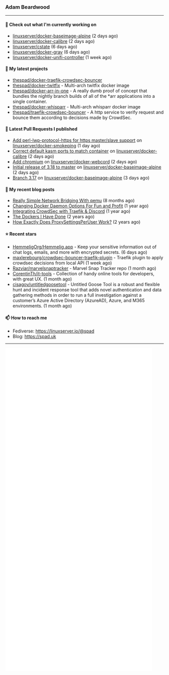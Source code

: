 ### Adam Beardwood
---
#### 👷 Check out what I'm currently working on

- [linuxserver/docker-baseimage-alpine](https://github.com/linuxserver/docker-baseimage-alpine) (2 days ago)
- [linuxserver/docker-calibre](https://github.com/linuxserver/docker-calibre) (2 days ago)
- [linuxserver/cstate](https://github.com/linuxserver/cstate) (6 days ago)
- [linuxserver/docker-grav](https://github.com/linuxserver/docker-grav) (6 days ago)
- [linuxserver/docker-unifi-controller](https://github.com/linuxserver/docker-unifi-controller) (1 week ago)

#### 🌱 My latest projects

- [thespad/docker-traefik-crowdsec-bouncer](https://github.com/thespad/docker-traefik-crowdsec-bouncer)
- [thespad/docker-twitfix](https://github.com/thespad/docker-twitfix) - Multi-arch twitfix docker image
- [thespad/docker-arr-in-one](https://github.com/thespad/docker-arr-in-one) - A really dumb proof of concept that bundles the nightly branch builds of all of the *arr applications into a single container.
- [thespad/docker-whisparr](https://github.com/thespad/docker-whisparr) - Multi-arch whisparr docker image
- [thespad/traefik-crowdsec-bouncer](https://github.com/thespad/traefik-crowdsec-bouncer) - A http service to verify request and bounce them according to decisions made by CrowdSec.

#### 🔨 Latest Pull Requests I published

- [Add perl-lwp-protocol-https for https master/slave support](https://github.com/linuxserver/docker-smokeping/pull/148) on [linuxserver/docker-smokeping](https://github.com/linuxserver/docker-smokeping) (1 day ago)
- [Correct default kasm ports to match container](https://github.com/linuxserver/docker-calibre/pull/133) on [linuxserver/docker-calibre](https://github.com/linuxserver/docker-calibre) (2 days ago)
- [Add chromium](https://github.com/linuxserver/docker-webcord/pull/3) on [linuxserver/docker-webcord](https://github.com/linuxserver/docker-webcord) (2 days ago)
- [Initial release of 3.18 to master](https://github.com/linuxserver/docker-baseimage-alpine/pull/183) on [linuxserver/docker-baseimage-alpine](https://github.com/linuxserver/docker-baseimage-alpine) (2 days ago)
- [Branch 3.17](https://github.com/linuxserver/docker-baseimage-alpine/pull/182) on [linuxserver/docker-baseimage-alpine](https://github.com/linuxserver/docker-baseimage-alpine) (3 days ago)

#### 📜 My recent blog posts

- [Really Simple Network Bridging With qemu](https://spad.uk/really-simple-network-bridging-with-qemu/) (8 months ago)
- [Changing Docker Daemon Options For Fun and Profit](https://spad.uk/changing-docker-daemon-options-for-fun-and-profit/) (1 year ago)
- [Integrating CrowdSec with Traefik &amp; Discord](https://spad.uk/integrating-crowdsec-with-traefik-discord/) (1 year ago)
- [The Dockers I Have Done](https://spad.uk/the-dockers-ive-done/) (2 years ago)
- [How Exactly Does ProxySettingsPerUser Work?](https://spad.uk/how-does-proxysettingsperuser-work/) (2 years ago)

#### ⭐ Recent stars

- [HemmeligOrg/Hemmelig.app](https://github.com/HemmeligOrg/Hemmelig.app) - Keep your sensitive information out of chat logs, emails, and more with encrypted secrets. (6 days ago)
- [maxlerebourg/crowdsec-bouncer-traefik-plugin](https://github.com/maxlerebourg/crowdsec-bouncer-traefik-plugin) - Traefik plugin to apply crowdsec decisions from local API (1 week ago)
- [Razviar/marvelsnaptracker](https://github.com/Razviar/marvelsnaptracker) - Marvel Snap Tracker repo (1 month ago)
- [CorentinTh/it-tools](https://github.com/CorentinTh/it-tools) - Collection of handy online tools for developers, with great UX.  (1 month ago)
- [cisagov/untitledgoosetool](https://github.com/cisagov/untitledgoosetool) - Untitled Goose Tool is a robust and flexible hunt and incident response tool that adds novel authentication and data gathering methods in order to run a full investigation against a customer’s Azure Active Directory (AzureAD), Azure, and M365 environments. (1 month ago)

#### 📫 How to reach me
- Fediverse: https://linuxserver.io/@spad
- Blog: https://spad.uk
---
<img src="https://raw.githubusercontent.com/thespad/thespad/main/github-metrics.svg">
